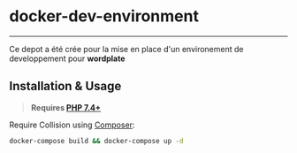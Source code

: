 # docker-dev-environment


---

Ce depot a été crée pour la mise en place d'un environement de developpement pour **wordplate**


## Installation & Usage

> **Requires [PHP 7.4+](https://php.net/releases/)**

Require Collision using [Composer](https://getcomposer.org):

```bash
docker-compose build && docker-compose up -d
```
